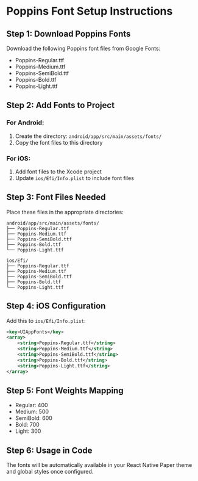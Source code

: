 # Poppins Font Setup Instructions

## Step 1: Download Poppins Fonts

Download the following Poppins font files from Google Fonts:
- Poppins-Regular.ttf
- Poppins-Medium.ttf
- Poppins-SemiBold.ttf
- Poppins-Bold.ttf
- Poppins-Light.ttf

## Step 2: Add Fonts to Project

### For Android:
1. Create the directory: `android/app/src/main/assets/fonts/`
2. Copy the font files to this directory

### For iOS:
1. Add font files to the Xcode project
2. Update `ios/Efi/Info.plist` to include font files

## Step 3: Font Files Needed

Place these files in the appropriate directories:

```
android/app/src/main/assets/fonts/
├── Poppins-Regular.ttf
├── Poppins-Medium.ttf
├── Poppins-SemiBold.ttf
├── Poppins-Bold.ttf
└── Poppins-Light.ttf

ios/Efi/
├── Poppins-Regular.ttf
├── Poppins-Medium.ttf
├── Poppins-SemiBold.ttf
├── Poppins-Bold.ttf
└── Poppins-Light.ttf
```

## Step 4: iOS Configuration

Add this to `ios/Efi/Info.plist`:

```xml
<key>UIAppFonts</key>
<array>
    <string>Poppins-Regular.ttf</string>
    <string>Poppins-Medium.ttf</string>
    <string>Poppins-SemiBold.ttf</string>
    <string>Poppins-Bold.ttf</string>
    <string>Poppins-Light.ttf</string>
</array>
```

## Step 5: Font Weights Mapping

- Regular: 400
- Medium: 500
- SemiBold: 600
- Bold: 700
- Light: 300

## Step 6: Usage in Code

The fonts will be automatically available in your React Native Paper theme and global styles once configured.
